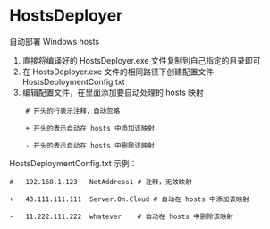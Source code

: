 # HostsDeployer
 自动部署 Windows hosts

 1. 直接将编译好的 HostsDeployer.exe 文件复制到自己指定的目录即可
 2. 在 HostsDeployer.exe 文件的相同路径下创建配置文件 HostsDeploymentConfig.txt
 3. 编辑配置文件，在里面添加要自动处理的 hosts 映射

```
    # 开头的行表示注释，自动忽略

    + 开头的表示自动在 hosts 中添加该映射

    - 开头的表示自动在 hosts 中删除该映射
```

HostsDeploymentConfig.txt 示例：
```
#	192.168.1.123	NetAddress1	# 注释，无效映射

+	43.111.111.111	Server.On.Cloud	# 自动在 hosts 中添加该映射

-	11.222.111.222	whatever	# 自动在 hosts 中删除该映射
```



